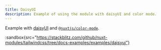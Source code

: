 ```yaml
---
title: DaisyUI
description: Example of using the module with daisyUI and color mode.
---
```


Example with [daisyUI](https://daisyui.com/) and [`@nuxtjs/color-mode`](https://color-mode.nuxtjs.org/).

:sandbox{src="https://stackblitz.com/github/nuxt-modules/tailwindcss/tree/docs-examples/examples/daisyui"}

